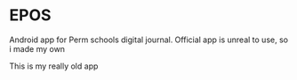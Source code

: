 # EPOS
Android app for Perm schools digital journal. Official app is unreal to use, so i made my own

This is my really old app
